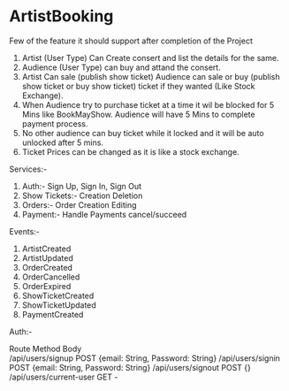 # ArtistBooking

Few of the feature it should support after completion of the Project

1. Artist (User Type) Can Create consert and list the details for the same.
2. Audience (User Type) can buy and attand the consert.
3. Artist Can sale (publish show ticket) Audience can sale or buy (publish show ticket or buy show ticket) ticket if they wanted (Like Stock Exchange).
4. When Audience try to purchase ticket at a time it wil be blocked for 5 Mins like BookMayShow. Audience will have 5 Mins to complete payment process. 
5. No other audience can buy ticket while it locked and it will be auto unlocked after 5 mins.
6. Ticket Prices can be changed as it is like a stock exchange.


Services:-
 
 1. Auth:- Sign Up, Sign In, Sign Out
 2. Show Tickets:- Creation Deletion
 3. Orders:- Order Creation Editing
 4. Payment:- Handle Payments cancel/succeed

Events:-
 
 1. ArtistCreated
 2. ArtistUpdated
 3. OrderCreated
 4. OrderCancelled
 5. OrderExpired
 6. ShowTicketCreated
 7. ShowTicketUpdated
 8. PaymentCreated
 
 Auth:- 

Route                         Method    Body        
/api/users/signup             POST      {email: String, Password: String}
/api/users/signin             POST      {email: String, Password: String}
/api/users/signout            POST      {}
/api/users/current-user       GET       -






